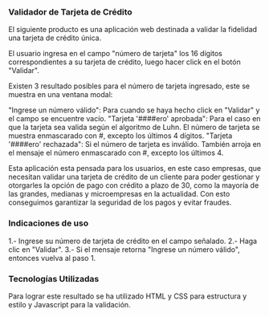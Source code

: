 ### Validador de Tarjeta de Crédito


El siguiente producto es una aplicación web destinada a validar la fidelidad una tarjeta de crédito única.

El usuario ingresa en el campo "número de tarjeta" los 16 dígitos correspondientes a su tarjeta de crédito, luego hacer click en el botón "Validar".

Existen 3 resultado posibles para el número de tarjeta ingresado, este se muestra en una ventana modal:

"Ingrese un número válido": Para cuando se haya hecho click en "Validar" y el campo se encuentre vacío.
"Tarjeta '####ero' aprobada": Para el caso en que la tarjeta sea valida según el algoritmo de Luhn. El número de tarjeta se muestra enmascarado con #, excepto los últimos 4 dígitos.
"Tarjeta '####ero' rechazada": Si el número de tarjeta es inválido. También arroja en el mensaje el número enmascarado  con #, excepto los últimos 4.

Esta aplicación esta pensada para los usuarios, en este caso empresas, que necesitan validar una tarjeta de crédito de un cliente para poder gestionar y otorgarles la opción de pago con crédito a plazo de 30, como la mayoría de las grandes, medianas y microempresas en la actualidad. Con esto conseguimos garantizar la seguridad de los pagos y evitar fraudes.


### Indicaciones de uso

1.- Ingrese su número de tarjeta de crédito en el campo señalado.
2.- Haga clic en "Validar".
3.- Si el mensaje retorna "Ingrese un número válido", entonces vuelva al paso 1.


### Tecnologías Utilizadas

Para lograr este resultado se ha utilizado HTML y CSS para estructura y estilo  y Javascript para la validación.

